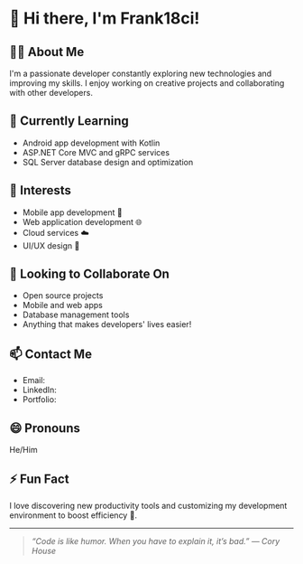 # 👋 Hi there, I'm Frank18ci!

## 👨‍💻 About Me
I'm a passionate developer constantly exploring new technologies and improving my skills. I enjoy working on creative projects and collaborating with other developers.

## 🌱 Currently Learning
- Android app development with Kotlin
- ASP.NET Core MVC and gRPC services
- SQL Server database design and optimization

## 👀 Interests
- Mobile app development 📱
- Web application development 🌐
- Cloud services ☁️
- UI/UX design 🎨

## 🤝 Looking to Collaborate On
- Open source projects
- Mobile and web apps
- Database management tools
- Anything that makes developers' lives easier!

## 📫 Contact Me
- Email: 
- LinkedIn: 
- Portfolio:

## 😄 Pronouns
He/Him

## ⚡ Fun Fact
I love discovering new productivity tools and customizing my development environment to boost efficiency 🚀.

---

> _“Code is like humor. When you have to explain it, it’s bad.” — Cory House_

<!---
Frank18ci/Frank18ci is a ✨ special ✨ repository because its `README.md` (this file) appears on your GitHub profile.
You can click the Preview link to take a look at your changes.
--->
